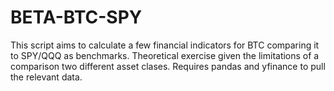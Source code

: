 # BETA-BTC-SPY

This script aims to calculate a few financial indicators for BTC comparing it to SPY/QQQ as benchmarks.
Theoretical exercise given the limitations of a comparison two different asset clases.
Requires pandas and yfinance to pull the relevant data.
